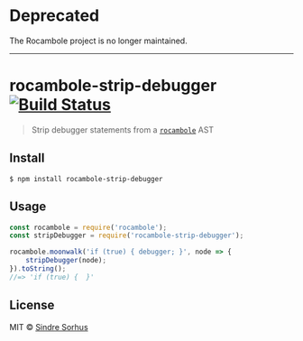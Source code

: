# Deprecated

The Rocambole project is no longer maintained.

---

# rocambole-strip-debugger [![Build Status](https://travis-ci.org/sindresorhus/rocambole-strip-debugger.svg?branch=master)](https://travis-ci.org/sindresorhus/rocambole-strip-debugger)

> Strip debugger statements from a [`rocambole`](https://github.com/millermedeiros/rocambole) AST


## Install

```
$ npm install rocambole-strip-debugger
```


## Usage

```js
const rocambole = require('rocambole');
const stripDebugger = require('rocambole-strip-debugger');

rocambole.moonwalk('if (true) { debugger; }', node => {
	stripDebugger(node);
}).toString();
//=> 'if (true) {  }'
```


## License

MIT © [Sindre Sorhus](https://sindresorhus.com)
